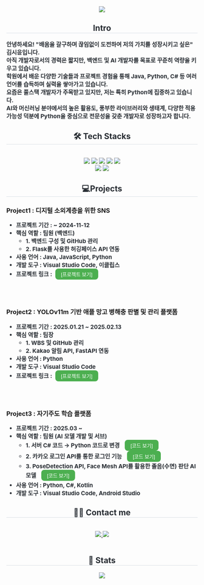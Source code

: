 <div align= "center">
    <img src="https://capsule-render.vercel.app/api?type=waving&color=8bb4c6&height=200&text=SIYUN's_Portfolio📃&animation=&fontColor=ffffff&fontSize=50" />
    </div>
    <div align= "center"> 
    <h2 style="border-bottom: 1px solid #d8dee4; color: #282d33;"> Intro </h2> 
    </div>    
    <div style="font-weight: 700; font-size: 15px; text-align: left; color: #282d33;"> 안녕하세요! "배움을 갈구하며 끊임없이 도전하여 저의 가치를 성장시키고 싶은" 김시윤입니다. <br> 
       아직 개발자로서의 경력은 짧지만, 백엔드 및 AI 개발자를 목표로 꾸준히 역량을 키우고 있습니다. <br>
        학원에서 배운 다양한 기술들과 프로젝트 경험을 통해 Java, Python, C# 등 여러 언어를 습득하며 실력을 쌓아가고 있습니다. <br>
        요즘은 풀스택 개발자가 주목받고 있지만, 저는 특히 Python에 집중하고 있습니다.<br>
        AI와 머신러닝 분야에서의 높은 활용도, 풍부한 라이브러리와 생태계, 다양한 적용 가능성 덕분에 Python을 중심으로 전문성을 갖춘 개발자로 성장하고자 합니다.
    </div>
    <div align= "center">
    <h2 style="border-bottom: 1px solid #d8dee4; color: #282d33;"> 🛠️ Tech Stacks </h2> <br> 
    <div style="margin: 0 auto; text-align: center;" align= "center"> <img src="https://img.shields.io/badge/Java-007396?style=flat&logo=Java&logoColor=white">
          <img src="https://img.shields.io/badge/Javascript-F7DF1E?style=flat&logo=Javascript&logoColor=white">
          <img src="https://img.shields.io/badge/Oracle-F80000?style=flat&logo=Oracle&logoColor=white">
          <img src="https://img.shields.io/badge/Notion-000000?style=flat&logo=Notion&logoColor=white">
          <img src="https://img.shields.io/badge/Python-3776AB?style=flat&logo=Python&logoColor=white">
          <br/><img src="https://img.shields.io/badge/C-A8B9CC?style=flat&logo=C&logoColor=white">
          <img src="https://img.shields.io/badge/Github-181717?style=flat&logo=Github&logoColor=white">
          </div>
    </div>
<div align="center">
  <h2 style="border-bottom: 1px solid #d8dee4; color: #282d33;"> 💻Projects</h2>
</div>

<!-- Project 1 -->
<div align="left">
  <h3>Project1 : 디지털 소외계층을 위한 SNS</h3>
</div>
<div style="font-weight: 700; font-size: 15px; text-align: left; color: #282d33;">
  <ul>
    <li>프로젝트 기간 : ~ 2024-11-12</li>
    <li>
      핵심 역할 : 팀원 (백엔드)
      <ul>
        <li>1. 백엔드 구성 및 GitHub 관리</li>
        <li>2. Flask를 사용한 허깅페이스 API 연동</li>
      </ul>
    </li>
    <li>사용 언어 : Java, JavaScript, Python</li>
    <li>개발 도구 : Visual Studio Code, 이클립스</li>
    <li>
      프로젝트 링크 :
      <a href="https://github.com/2024-SMHRD-IS-CLOUD-4/GitTestHello1021" target="_blank" style="text-decoration: none;">
        <button style="font-size: 13px; padding: 5px 15px; margin-left: 5px; border-radius: 8px; border: none; background-color: #4CAF50; color: white; cursor: pointer;">
          [프로젝트 보기]
        </button>
      </a>
    </li>
  </ul>
</div>

<br><br>

<!-- Project 2 -->
<div align="left">
  <h3>Project2 : YOLOv11m 기반 애플 망고 병해충 판별 및 관리 플랫폼</h3>
</div>
<div style="font-weight: 700; font-size: 15px; text-align: left; color: #282d33;">
  <ul>
    <li>프로젝트 기간 : 2025.01.21 ~ 2025.02.13</li>
    <li>
      핵심 역할 : 팀장
      <ul>
        <li>1. WBS 및 GitHub 관리</li>
        <li>2. Kakao 알림 API, FastAPI 연동</li>
      </ul>
    </li>
    <li>사용 언어 : Python</li>
    <li>개발 도구 : Visual Studio Code</li>
    <li>
      프로젝트 링크 :
      <a href="https://github.com/2024-SMHRD-IS-CLOUD-4/PENTANOVA" target="_blank" style="text-decoration: none;">
        <button style="font-size: 13px; padding: 5px 15px; margin-left: 5px; border-radius: 8px; border: none; background-color: #4CAF50; color: white; cursor: pointer;">
          [프로젝트 보기]
        </button>
      </a>
    </li>
  </ul>
</div>

<br><br>

<!-- Project 3 -->
<div align="left">
  <h3>Project3 : 자기주도 학습 플랫폼</h3>
</div>
<div style="font-weight: 700; font-size: 15px; text-align: left; color: #282d33;">
  <ul>
    <li>프로젝트 기간 : 2025.03 ~</li>
    <li>
      핵심 역할 : 팀원 (AI 모델 개발 및 서브)
      <ul>
        <li>
          1. 서버 C# 코드 → Python 코드로 변경
          <a href="https://github.com/YunE99/YunE99/tree/Change_C%23_to_Python" target="_blank" style="text-decoration: none;">
            <button style="font-size: 13px; padding: 5px 15px; margin-left: 10px; border-radius: 8px; border: none; background-color: #4CAF50; color: white; cursor: pointer;">
              [코드 보기]
            </button>
          </a>
        </li>
        <li>
          2. 카카오 로그인 API를 통한 로그인 기능
          <a href="https://github.com/YunE99/YunE99/tree/KakaoLogin" target="_blank" style="text-decoration: none;">
            <button style="font-size: 13px; padding: 5px 15px; margin-left: 10px; border-radius: 8px; border: none; background-color: #4CAF50; color: white; cursor: pointer;">
              [코드 보기]
            </button>
          </a>
        </li>
        <li>
          3. PoseDetection API, Face Mesh API를 활용한 졸음(수면) 판단 AI 모델
          <a href="https://github.com/YunE99/YunE99/tree/PoseDetect" target="_blank" style="text-decoration: none;">
            <button style="font-size: 13px; padding: 5px 15px; margin-left: 10px; border-radius: 8px; border: none; background-color: #4CAF50; color: white; cursor: pointer;">
              [코드 보기]
            </button>
          </a>
        </li>
      </ul>
    </li>
    <li>사용 언어 : Python, C#, Kotlin</li>
    <li>개발 도구 : Visual Studio Code, Android Studio</li>
  </ul>
</div>  
<!-- 📬 Contact Me Section -->
<div align="center">
  <h2 style="border-bottom: 1px solid #d8dee4; color: #282d33;">🧑‍💻 Contact me</h2>
  <br>
  
  <!-- 이메일 & 노션 -->
  <a href="mailto:rlatldbs0425@gmail.com">
    <img src="https://img.shields.io/badge/Gmail-EA4335?style=flat&logo=Gmail&logoColor=white">
  </a>

  <a href="https://www.notion.so/SIYUN-s-Page-1129e8b2bade808ab4a9e81b997792dc?pvs=4">
    <img src="https://img.shields.io/badge/Notion-000000?style=flat&logo=Notion&logoColor=white">
  </a>
  <br><br>

  <div align="center">
  <h2 style="border-bottom: 1px solid #d8dee4; color: #282d33;">🏅 Stats</h2>
  
  <img src="https://github-readme-stats.vercel.app/api?username=YunE99&bg_color=180,ffffff,00000000&title_color=000000&text_color=000000" />




    
